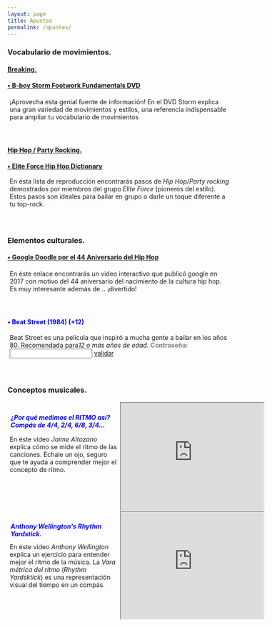 ```yaml
---
layout: page
title: Apuntes
permalink: /apuntes/
---
```


<h3><strong>Vocabulario de movimientos.</strong></h3>
<h4><u>Breaking.</u></h4>
<h4><a target="_blank" rel="noopener noreferrer" href="https://www.youtube.com/watch?v=vkQbGYootJ0">• B-boy Storm Footwork Fundamentals DVD</a></h4>
<div style="align:left; padding:5px; transform: translateY(-20%);">
<p>¡Aprovecha esta genial fuente de información! En el DVD Storm explica una gran variedad de movimientos y estilos, una referencia indispensable para ampliar tu vocabulario de movimientos</p>
</div>

<h4><u>Hip Hop / Party Rocking.</u></h4>
<h4><a target="_blank" rel="noopener noreferrer" href="https://www.youtube.com/playlist?list=PLddzhyJapi1ztQgo-FOldZSRtDvkWJeO2">• Elite Force Hip Hop Dictionary</a></h4>
<div style="align:left; padding:5px; transform: translateY(-20%);">
<p>En ésta lista de reproducción encontrarás pasos de <em>Hip Hop/Party rocking</em> demostrados por miembros del grupo <em>Elite Force</em> (pioneros del estilo). Estos pasos son ideales para bailar en grupo o darle un toque diferente a tu top-rock.</p>
</div>

<h3><strong>Elementos culturales.</strong></h3>
<h4><a target="_blank" rel="noopener noreferrer" href="https://www.google.com/doodles/44th-anniversary-of-the-birth-of-hip-hop">• Google Doodle por el 44 Aniversario del Hip Hop</a></h4>
<div style="align:left; padding:5px; transform: translateY(-20%);">
<p>En éste enlace encontrarás un video interactivo que publicó google en 2017 con motivo del 44 aniversario del nacimiento de la cultura hip hop. Es muy interesante además de... ¡divertido!</p>
</div>
<h4 style="color: blue">• Beat Street (1984) (+12)</h4>
<div style="align:left; padding:5px; transform: translateY(-20%);">
<p>Beat Street es una película que inspiró a mucha gente a bailar en los años 80. Recomendada para<em>12 o más años de edad</em>.
<span>
<strong style="color:grey">Contraseña:</strong> <input id='password' type='text'  />
<a target="_blank" rel="noopener noreferrer" href="https://drive.google.com/file/d/19_rvPf4UbOTUCykSYt1w2RQ0ITiwSzf6/view?usp=sharing" onclick="javascript:return validatePass()">validar</a>
<script>
function validatePass(){
    if(document.getElementById('password').value == 'B1984S'){
        return true;
    }else{
        alert('¡Clave incorrecta!');
        return false;
    }
}
</script>
</span>
</p>
</div>


<h3><strong>Conceptos musicales.</strong></h3>
<div style=" align = left; content: ; display: table; clear: both">
<div style="float: left; width: 50%;">
    <h4 style="padding: 7px; color: blue"><em>¿Por qué medimos el RITMO así? Compás de 4/4, 2/4, 6/8, 3/4...</em></h4>
    <p style="position: relative;
    transform: translateX(0%) translateY(-17%); padding: 5px">En éste video <em>Jaime Altozano</em> explica cómo se mide el ritmo de las canciones. Échale un ojo, seguro que te ayuda a comprender mejor el concepto de ritmo.</p>
</div>
<div style="float: left; width: 50%;">   
<iframe width="320" height="240" source src="https://www.youtube.com/embed/faBivRMi2LY">
</iframe>
</div>

</div>
<div style=" align = left; content: ; display: table; clear: both">
<div style="float: left; width: 50%;">
    <h4 style="padding: 7px; color: blue"><em>Anthony Wellington's Rhythm Yardstick.</em></h4>
    <p style="position: relative;
    transform: translateX(0%) translateY(-17%); padding: 5px">En éste video <em>Anthony Wellington</em> explica un ejercicio para entender mejor el ritmo de la música. La <em>Vara métrica del ritmo</em> (<em>Rhythm Yardsktick</em>) es una representación visual del tiempo en un compás.</p>
</div>
<div style="float: left; width: 50%;">   
<iframe width="320" height="240" source src="https://www.youtube.com/embed/8Sw_trDFJw8">
</iframe>
</div>
</div>